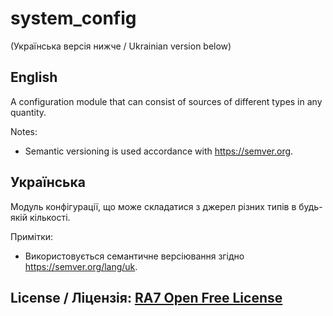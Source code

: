 # system_config
(Українська версія нижче / Ukrainian version below)

## English
A configuration module that can consist of sources of different types in any quantity.

Notes:
- Semantic versioning is used accordance with https://semver.org.

## Українська
Модуль конфігурації, що може складатися з джерел різних типів в будь-якій кількості.

Примітки:
- Використовується семантичне версіювання згідно https://semver.org/lang/uk.

## License / Ліцензія: [RA7 Open Free License](https://ra7.iuid.cc/license)